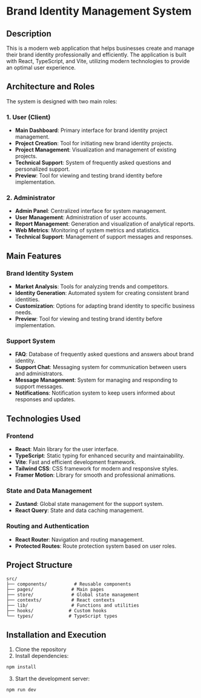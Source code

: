 # Brand Identity Management System

## Description

This is a modern web application that helps businesses create and manage their brand identity professionally and efficiently. The application is built with React, TypeScript, and Vite, utilizing modern technologies to provide an optimal user experience.

## Architecture and Roles

The system is designed with two main roles:

### 1. User (Client)
- **Main Dashboard**: Primary interface for brand identity project management.
- **Project Creation**: Tool for initiating new brand identity projects.
- **Project Management**: Visualization and management of existing projects.
- **Technical Support**: System of frequently asked questions and personalized support.
- **Preview**: Tool for viewing and testing brand identity before implementation.

### 2. Administrator
- **Admin Panel**: Centralized interface for system management.
- **User Management**: Administration of user accounts.
- **Report Management**: Generation and visualization of analytical reports.
- **Web Metrics**: Monitoring of system metrics and statistics.
- **Technical Support**: Management of support messages and responses.

## Main Features

### Brand Identity System
- **Market Analysis**: Tools for analyzing trends and competitors.
- **Identity Generation**: Automated system for creating consistent brand identities.
- **Customization**: Options for adapting brand identity to specific business needs.
- **Preview**: Tool for viewing and testing brand identity before implementation.

### Support System
- **FAQ**: Database of frequently asked questions and answers about brand identity.
- **Support Chat**: Messaging system for communication between users and administrators.
- **Message Management**: System for managing and responding to support messages.
- **Notifications**: Notification system to keep users informed about responses and updates.

## Technologies Used

### Frontend
- **React**: Main library for the user interface.
- **TypeScript**: Static typing for enhanced security and maintainability.
- **Vite**: Fast and efficient development framework.
- **Tailwind CSS**: CSS framework for modern and responsive styles.
- **Framer Motion**: Library for smooth and professional animations.

### State and Data Management
- **Zustand**: Global state management for the support system.
- **React Query**: State and data caching management.

### Routing and Authentication
- **React Router**: Navigation and routing management.
- **Protected Routes**: Route protection system based on user roles.

## Project Structure

```
src/
├── components/          # Reusable components
├── pages/              # Main pages
├── store/              # Global state management
├── contexts/           # React contexts
├── lib/                # Functions and utilities
├── hooks/             # Custom hooks
└── types/             # TypeScript types
```

## Installation and Execution

1. Clone the repository
2. Install dependencies:
```bash
npm install
```
3. Start the development server:
```bash
npm run dev